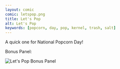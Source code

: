```yaml
---
layout: comic
comic: letspop.png
title: Let's Pop
alt: Let's Pop
keywords: [popcorn, day, pop, kernel, trash, salt]
---
```


A quick one for National Popcorn Day!

Bonus Panel:

![Let's Pop Bonus Panel](/images/letspope_bonus.png)